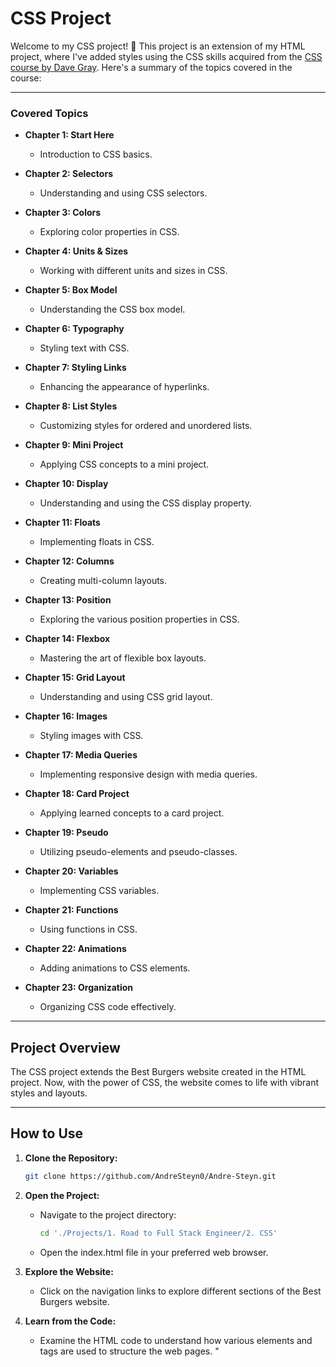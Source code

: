 # CSS Project

Welcome to my CSS project! 🎨 This project is an extension of my HTML project, where I've added styles using the CSS skills acquired from the [CSS course by Dave Gray](https://www.youtube.com/watch?v=n4R2E7O-Ngo&t=537s&ab_channel=DaveGray). Here's a summary of the topics covered in the course:

---

### Covered Topics

- **Chapter 1: Start Here**
  - Introduction to CSS basics.

- **Chapter 2: Selectors**
  - Understanding and using CSS selectors.

- **Chapter 3: Colors**
  - Exploring color properties in CSS.

- **Chapter 4: Units & Sizes**
  - Working with different units and sizes in CSS.

- **Chapter 5: Box Model**
  - Understanding the CSS box model.

- **Chapter 6: Typography**
  - Styling text with CSS.

- **Chapter 7: Styling Links**
  - Enhancing the appearance of hyperlinks.

- **Chapter 8: List Styles**
  - Customizing styles for ordered and unordered lists.

- **Chapter 9: Mini Project**
  - Applying CSS concepts to a mini project.

- **Chapter 10: Display**
  - Understanding and using the CSS display property.

- **Chapter 11: Floats**
  - Implementing floats in CSS.

- **Chapter 12: Columns**
  - Creating multi-column layouts.

- **Chapter 13: Position**
  - Exploring the various position properties in CSS.

- **Chapter 14: Flexbox**
  - Mastering the art of flexible box layouts.

- **Chapter 15: Grid Layout**
  - Understanding and using CSS grid layout.

- **Chapter 16: Images**
  - Styling images with CSS.

- **Chapter 17: Media Queries**
  - Implementing responsive design with media queries.

- **Chapter 18: Card Project**
  - Applying learned concepts to a card project.

- **Chapter 19: Pseudo**
  - Utilizing pseudo-elements and pseudo-classes.

- **Chapter 20: Variables**
  - Implementing CSS variables.

- **Chapter 21: Functions**
  - Using functions in CSS.

- **Chapter 22: Animations**
  - Adding animations to CSS elements.

- **Chapter 23: Organization**
  - Organizing CSS code effectively.

---

## Project Overview

The CSS project extends the Best Burgers website created in the HTML project. Now, with the power of CSS, the website comes to life with vibrant styles and layouts.

---

## How to Use

1. **Clone the Repository:**
   ```bash
   git clone https://github.com/AndreSteyn0/Andre-Steyn.git

2. **Open the Project:**
   - Navigate to the project directory:
     ```bash
     cd './Projects/1. Road to Full Stack Engineer/2. CSS'
   - Open the index.html file in your preferred web browser.
     
3. **Explore the Website:**
   - Click on the navigation links to explore different sections of the Best Burgers website.

4. **Learn from the Code:**
   - Examine the HTML code to understand how various elements and tags are used to structure the web pages.
"
